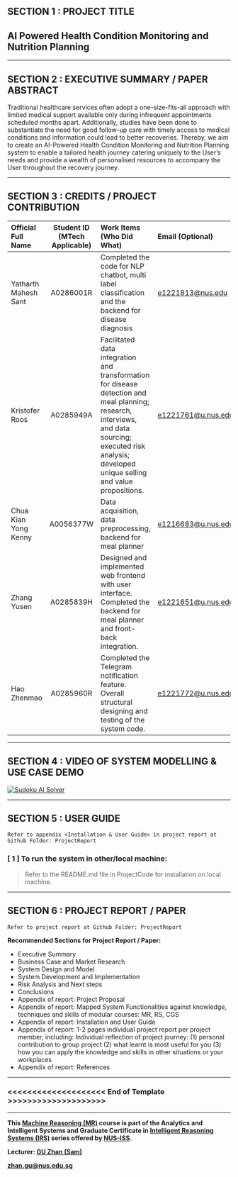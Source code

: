 

## SECTION 1 : PROJECT TITLE
## AI Powered Health Condition Monitoring and Nutrition Planning


---

## SECTION 2 : EXECUTIVE SUMMARY / PAPER ABSTRACT
Traditional healthcare services often adopt a one-size-fits-all approach with limited medical support available only during infrequent appointments scheduled months apart.
Additionally, studies have been done to substantiate the need for good follow-up care with timely access to medical conditions and information could lead to better recoveries.
Thereby, we aim to create an AI-Powered Health Condition Monitoring and Nutrition Planning system to enable a tailored health journey catering uniquely to the User’s needs and provide a wealth of personalised resources to accompany the User throughout the recovery journey.


---

## SECTION 3 : CREDITS / PROJECT CONTRIBUTION

| Official Full Name  | Student ID (MTech Applicable)  | Work Items (Who Did What) | Email (Optional) |
| :------------ |:---------------:| :-----| :-----|
| Yatharth Mahesh Sant | A0286001R | Completed the code for NLP chatbot, multi label classification and the backend for disease diagnosis| e1221813@nus.edu |
| Kristofer Roos | A0285949A | Facilitated data integration and transformation for disease detection and meal planning; research, interviews, and data sourcing; executed risk analysis; developed unique selling and value propositions. | e1221761@u.nus.edu |
| Chua Kian Yong Kenny | A0056377W | Data acquisition, data preprocessing, backend for meal planner | e1216683@u.nus.edu |
| Zhang Yusen | A0285839H | Designed and implemented web frontend with user interface. Completed the backend for meal planner and front-back integration. | e1221651@u.nus.edu |
| Hao Zhenmao | A0285960R | Completed the Telegram notification feature. Overall structural designing and testing of the system code. | e1221772@u.nus.edu |



---

## SECTION 4 : VIDEO OF SYSTEM MODELLING & USE CASE DEMO

[![Sudoku AI Solver](http://img.youtube.com/vi/-AiYLUjP6o8/0.jpg)](https://youtu.be/-AiYLUjP6o8 "Sudoku AI Solver")

---

## SECTION 5 : USER GUIDE

`Refer to appendix <Installation & User Guide> in project report at Github Folder: ProjectReport`


### [ 1 ] To run the system in other/local machine:
> Refer to the README.md file in ProjectCode for installation on local machine.

---
## SECTION 6 : PROJECT REPORT / PAPER

`Refer to project report at Github Folder: ProjectReport`

**Recommended Sections for Project Report / Paper:**
- Executive Summary 
- Business Case and Market Research
- System Design and Model
- System Development and Implementation
- Risk Analysis and Next steps
- Conclusions
- Appendix of report: Project Proposal
- Appendix of report: Mapped System Functionalities against knowledge, techniques and skills of modular courses: MR, RS, CGS
- Appendix of report: Installation and User Guide
- Appendix of report: 1-2 pages individual project report per project member, including: Individual reflection of project journey: (1) personal contribution to group project (2) what learnt is most useful for you (3) how you can apply the knowledge and skills in other situations or your workplaces
- Appendix of report: References 

---

### <<<<<<<<<<<<<<<<<<<< End of Template >>>>>>>>>>>>>>>>>>>>

---

**This [Machine Reasoning (MR)](https://www.iss.nus.edu.sg/executive-education/course/detail/machine-reasoning "Machine Reasoning") course is part of the Analytics and Intelligent Systems and Graduate Certificate in [Intelligent Reasoning Systems (IRS)](https://www.iss.nus.edu.sg/stackable-certificate-programmes/intelligent-systems "Intelligent Reasoning Systems") series offered by [NUS-ISS](https://www.iss.nus.edu.sg "Institute of Systems Science, National University of Singapore").**

**Lecturer: [GU Zhan (Sam)](https://www.iss.nus.edu.sg/about-us/staff/detail/201/GU%20Zhan "GU Zhan (Sam)")**

**zhan.gu@nus.edu.sg**

